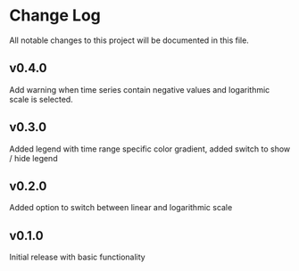 # Change Log

All notable changes to this project will be documented in this file.

## v0.4.0

Add warning when time series contain negative values and logarithmic scale is selected.

## v0.3.0

Added legend with time range specific color gradient, added switch to show / hide legend

## v0.2.0

Added option to switch between linear and logarithmic scale

## v0.1.0

Initial release with basic functionality
